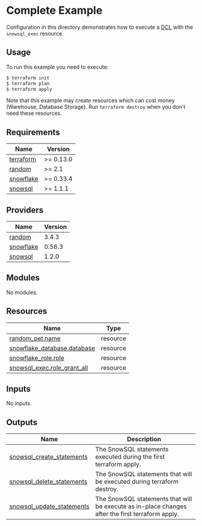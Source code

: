 # Complete Example

Configuration in this directory demonstrates how to execute a [DCL](https://www.geeksforgeeks.org/sql-ddl-dql-dml-dcl-tcl-commands/) with the `snowsql_exec` resource.

## Usage

To run this example you need to execute:

```bash
$ terraform init
$ terraform plan
$ terraform apply
```

Note that this example may create resources which can cost money (Warehouse, Database Storage). Run `terraform destroy` when you don't need these resources.

<!-- BEGINNING OF PRE-COMMIT-TERRAFORM DOCS HOOK -->
## Requirements

| Name | Version |
|------|---------|
| <a name="requirement_terraform"></a> [terraform](#requirement\_terraform) | >= 0.13.0 |
| <a name="requirement_random"></a> [random](#requirement\_random) | >= 2.1 |
| <a name="requirement_snowflake"></a> [snowflake](#requirement\_snowflake) | >= 0.33.4 |
| <a name="requirement_snowsql"></a> [snowsql](#requirement\_snowsql) | >= 1.1.1 |

## Providers

| Name | Version |
|------|---------|
| <a name="provider_random"></a> [random](#provider\_random) | 3.4.3 |
| <a name="provider_snowflake"></a> [snowflake](#provider\_snowflake) | 0.56.3 |
| <a name="provider_snowsql"></a> [snowsql](#provider\_snowsql) | 1.2.0 |

## Modules

No modules.

## Resources

| Name | Type |
|------|------|
| [random_pet.name](https://registry.terraform.io/providers/hashicorp/random/latest/docs/resources/pet) | resource |
| [snowflake_database.database](https://registry.terraform.io/providers/Snowflake-Labs/snowflake/latest/docs/resources/database) | resource |
| [snowflake_role.role](https://registry.terraform.io/providers/Snowflake-Labs/snowflake/latest/docs/resources/role) | resource |
| [snowsql_exec.role_grant_all](https://registry.terraform.io/providers/aidanmelen/snowsql/latest/docs/resources/exec) | resource |

## Inputs

No inputs.

## Outputs

| Name | Description |
|------|-------------|
| <a name="output_snowsql_create_statements"></a> [snowsql\_create\_statements](#output\_snowsql\_create\_statements) | The SnowSQL statements executed during the first terraform apply. |
| <a name="output_snowsql_delete_statements"></a> [snowsql\_delete\_statements](#output\_snowsql\_delete\_statements) | The SnowSQL statements that will be executed during terraform destroy. |
| <a name="output_snowsql_update_statements"></a> [snowsql\_update\_statements](#output\_snowsql\_update\_statements) | The SnowSQL statements that will be execute as in-place changes after the first terraform apply. |
<!-- END OF PRE-COMMIT-TERRAFORM DOCS HOOK -->
